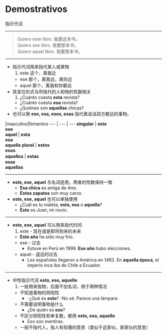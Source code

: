 # Demostrativos
指示代词

----

> Quiero este libro. 我要这本书。<br>
> Quiero ese libro. 我要那本书。<br>
> Quiero aquel libro. 我要那本书。<br>

-----

- 指示代词用来指代某人或某物
  1. este 这个，离我近
  - ese 那个，离我远，离你近
  - aquel 那个，离我和你都远
- 其变位形式与所指代的人和物的性数相关
  1. ¿Cuánto cuesta __esta__ revista?
  - ¿Cuánto cuesta __esa__ revista?
  - ¿Quiénes son __aquellas__ chicas?
- 也可以用 **ese, esa, esos, esas** 指代离说话双方都远的事物。

|masculino|femenino
--- | --- | ---
**singular** | **este** <br> **ese** <br> **aquel** | **esta** <br> **esa** <br> **aquella**
**plural** | **estos** <br> **esos** <br> **aquellos** | **estas**　<br> **esas** <br> **aquellas**

-----

- **este, ese, aquel** 与名词连用，两者的性数保持一致
  - **Esa chica** es amiga de _Ana_.
  - **Estos zapatos** son muy caros.
- **este, ese, aquel** 也可以单独使用
  - ¿Cuál es tu maleta, **esta, esa** o **aquella**?
  - **Este** es _Juan_, mi novio.

-----

- **este, ese, aquel** 可以用来指代时间
  1. este - 现在或是即将到来的未来
    - **Este año** ha sido muy frío.
  - ese - 过去
    - Estuve en Perú en 1999. **Ese año** hubo elecciones.
  - aquel - 遥远的过去
    - Los españoles llegaron a América en 1492. En **aquella época**, el imperio inca iba de Chile a Ecuador.

-----

- 中性指示代词 **esto, eso, aquello**
  1. 一般用来指物，后面不加名词，用于两种情况
    - 不知道事物的阴阳性
      - -¿Qué es **esto**? -No sé. Parece una lámpara.
    - 不需要说明事物是什么
      - ¿De quién es **eso**?
  - 不区分阴阳性和单复数，都用 **esto, eso, aquello**
    - Eso son mentiras.
  - 一般不指代人，指人有轻蔑的意思（类似于这家伙，那家伙的意思）
